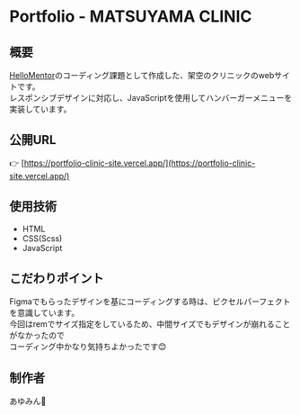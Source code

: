 # Portfolio - MATSUYAMA CLINIC

## 概要
[HelloMentor](https://hellomentor.jp/)のコーディング課題として作成した、架空のクリニックのwebサイトです。  
レスポンシブデザインに対応し、JavaScriptを使用してハンバーガーメニューを実装しています。  

##  公開URL

👉 [https://portfolio-clinic-site.vercel.app/](https://portfolio-clinic-site.vercel.app/)

## 使用技術
- HTML
- CSS(Scss)
- JavaScript

##  こだわりポイント
Figmaでもらったデザインを基にコーディングする時は、ピクセルパーフェクトを意識しています。  
今回はremでサイズ指定をしているため、中間サイズでもデザインが崩れることがなかったので  
コーディング中かなり気持ちよかったです😊

## 制作者
あゆみん🌻